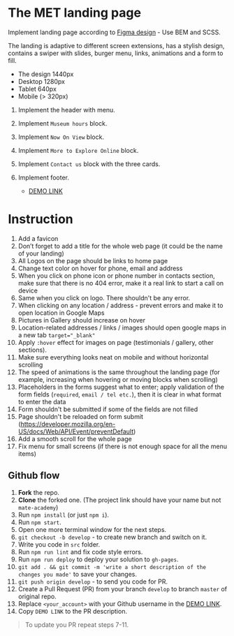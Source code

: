 # The MET landing page
Implement landing page according to [Figma design](https://www.figma.com/file/lSR1m42L9YwzQwzzxKwHpw/THE-MET?node-id=8590%3A29) - Use BEM and SCSS.

The landing is adaptive to different screen extensions, has a stylish design, contains a swiper with slides, burger menu, links, animations and a form to fill.

- The design 1440px
- Desktop 1280px
- Tablet 640px
- Mobile (> 320px)

1. Implement the header with menu.
2. Implement `Museum hours` block.
3. Implement `Now On View` block.
4. Implement `More to Explore Online` block.
5. Implement `Contact us` block with the three cards.
6. Implement footer.

    - [DEMO LINK](https://PastolNapas.github.io/Met-landing/)

# Instruction  
1. Add a favicon
2. Don’t forget to add a title for the whole web page (it could be the name of your landing)
3. All Logos on the page should be links to home page
4. Change text color on hover for phone, email and address
5. When you click on phone icon or phone number in contacts section, make sure that there is no 404 error, make it a real link to start a call on device
6. Same when you click on logo. There shouldn't be any error.
7. When clicking on any location / address - prevent errors and make it to open location in Google Maps
8. Pictures in Gallery should increase on hover
9. Location-related addresses / links / images should open google maps in a new tab `target="_blank"`
10. Apply `:hover` effect for images on page (testimonials / gallery, other sections).
11. Make sure everything looks neat on mobile and without horizontal scrolling
12. The speed of animations is the same throughout the landing page (for example, increasing when hovering or moving blocks when scrolling)
13. Placeholders in the forms suggest what to enter; apply validation of the form fields (`required`, `email / tel etc.`), then it is clear in what format to enter the data
14. Form shouldn't be submitted if some of the fields are not filled
15. Page shouldn't be reloaded on form submit (https://developer.mozilla.org/en-US/docs/Web/API/Event/preventDefault)
16. Add a smooth scroll for the whole page
17. Fix menu for small screens (if there is not enough space for all the menu items)

## Github flow
1. **Fork** the repo.
2. **Clone** the forked one. (The project link should have your name but not `mate-academy`)
3. Run `npm install` (or just `npm i`).
4. Run `npm start`.
5. Open one more terminal window for the next steps.
6. `git checkout -b develop` - to create new branch and switch on it.
7. Write you code in `src` folder.
8. Run `npm run lint` and fix code style errors.
9. Run `npm run deploy` to deploy your solution to `gh-pages`.
10. `git add . && git commit -m 'write a short description of the changes you made'` to save your changes.
11. `git push origin develop` - to send you code for PR.
12. Create a Pull Request (PR) from your branch `develop` to branch `master` of original repo.
13. Replace `<your_account>` with your Github username in the
  [DEMO LINK](https://<your_account>.github.io/Museum_2/).
14. Copy `DEMO LINK` to the PR description.

> To update you PR repeat steps 7-11.
